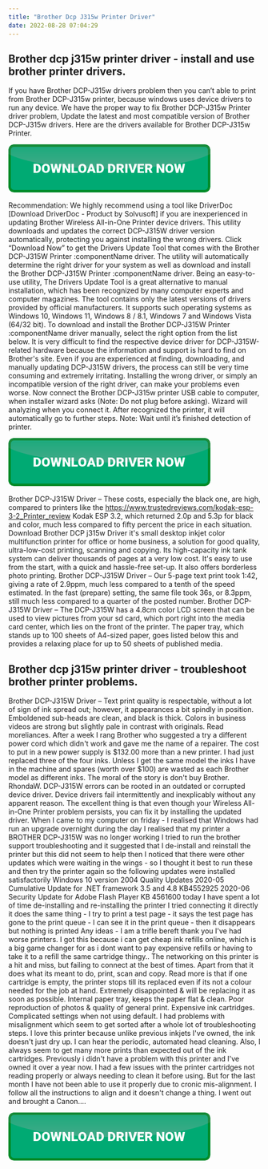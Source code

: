 ```yaml
---
title: "Brother Dcp J315w Printer Driver"
date: 2022-08-28 07:04:29
---
```


## Brother dcp j315w printer driver - install and use brother printer drivers.

If you have Brother DCP-J315w drivers problem then you can’t able to print from Brother DCP-J315w printer, because windows uses device drivers to run any device. We have the proper way to fix Brother DCP-J315w Printer driver problem, Update the latest and most compatible version of Brother DCP-J315w drivers. Here are the drivers available for Brother DCP-J315w Printer.

[![button](https://github.com/driverbay/driverbay.github.io/blob/main/dlbutton.png?raw=true)](https://printerpatch.com/download-printer-driver)


Recommendation: We highly recommend using a tool like DriverDoc [Download DriverDoc - Product by Solvusoft] if you are inexperienced in updating Brother Wireless All-in-One Printer device drivers. This utility downloads and updates the correct DCP-J315W driver version automatically, protecting you against installing the wrong drivers.
Click “Download Now” to get the Drivers Update Tool that comes with the Brother DCP-J315W Printer :componentName driver. The utility will automatically determine the right driver for your system as well as download and install the Brother DCP-J315W Printer :componentName driver. Being an easy-to-use utility, The Drivers Update Tool is a great alternative to manual installation, which has been recognized by many computer experts and computer magazines. The tool contains only the latest versions of drivers provided by official manufacturers. It supports such operating systems as Windows 10, Windows 11, Windows 8 / 8.1, Windows 7 and Windows Vista (64/32 bit). To download and install the Brother DCP-J315W Printer :componentName driver manually, select the right option from the list below.
It is very difficult to find the respective device driver for DCP-J315W-related hardware because the information and support is hard to find on Brother's site. Even if you are experienced at finding, downloading, and manually updating DCP-J315W drivers, the process can still be very time consuming and extremely irritating. Installing the wrong driver, or simply an incompatible version of the right driver, can make your problems even worse.
Now connect the Brother DCP-J315w printer USB cable to computer, when installer wizard asks (Note: Do not plug before asking). Wizard will analyzing when you connect it. After recognized the printer, it will automatically go to further steps. Note: Wait until it’s finished detection of printer.

[![button](https://github.com/driverbay/driverbay.github.io/blob/main/dlbutton.png?raw=true)](https://printerpatch.com/download-printer-driver)


Brother DCP-J315W Driver – These costs, especially the black one, are high, compared to printers like the https://www.trustedreviews.com/kodak-esp-3-2_Printer_review Kodak ESP 3.2, which returned 2.0p and 5.3p for black and color, much less compared to fifty percent the price in each situation.
Download Brother DCP j315w Driver it's small desktop inkjet color multifunction printer for office or home business, a solution for good quality, ultra-low-cost printing, scanning and copying. Its high-capacity ink tank system can deliver thousands of pages at a very low cost. It's easy to use from the start, with a quick and hassle-free set-up. It also offers borderless photo printing.
Brother DCP-J315W Driver – Our 5-page text print took 1:42, giving a rate of 2.9ppm, much less compared to a tenth of the speed estimated. In the fast (prepare) setting, the same file took 36s, or 8.3ppm, still much less compared to a quarter of the posted number.
Brother DCP-J315W Driver – The DCP-J315W has a 4.8cm color LCD screen that can be used to view pictures from your sd card, which port right into the media card center, which lies on the front of the printer. The paper tray, which stands up to 100 sheets of A4-sized paper, goes listed below this and provides a relaxing place for up to 50 sheets of published media.

## Brother dcp j315w printer driver - troubleshoot brother printer problems.

Brother DCP-J315W Driver – Text print quality is respectable, without a lot of sign of ink spread out; however, it appearances a bit spindly in position. Emboldened sub-heads are clean, and black is thick. Colors in business videos are strong but slightly pale in contrast with originals.
Read moreliances. After a week I rang Brother who suggested a try a different power cord which didn't work and gave me the name of a repairer. The cost to put in a new power supply is $132.00 more than a new printer. I had just replaced three of the four inks. Unless I get the same model the inks I have in the machine and spares (worth over $100) are wasted as each Brother model as different inks. The moral of the story is don't buy Brother. RhondaW.
DCP-J315W errors can be rooted in an outdated or corrupted device driver. Device drivers fail intermittently and inexplicably without any apparent reason. The excellent thing is that even though your Wireless All-in-One Printer problem persists, you can fix it by installing the updated driver.
When I came to my computer on friday - I realised that Windows had run an upgrade overnight during the day I realised that my printer a BROTHER DCP-J315W was no longer working I tried to run the brother support troubleshooting and it suggested that I de-install and reinstall the printer but this did not seem to help then I noticed that there were other updates which were waiting in the wings - so I thought it best to run these and then try the printer again so the following updates were installed satisfactorily
Windows 10 version 2004 Quality Updates 2020-05 Cumulative Update for .NET framework 3.5 and 4.8 KB4552925
2020-06 Security Update for Adobe Flash Player KB 4561600
today I have spent a lot of time de-installing and re-installing the printer I tried connecting it directly it does the same thing - I try to print a test page - it says the test page has gone to the print queue - I can see it in the print queue - then it disappears but nothing is printed Any ideas - I am a trifle bereft thank you
I've had worse printers. I got this because i can get cheap ink refills online, which is a big game changer for as i dont want to pay expensive refills or having to take it to a refill the same cartridge thingy.. The networking on this printer is a hit and miss, but failing to connect at the best of times. Apart from that it does what its meant to do, print, scan and copy.
Read more is that if one cartridge is empty, the printer stops till its replaced even if its not a colour needed for the job at hand. Extremely disappointed & will be replacing it as soon as possible.
Internal paper tray, keeps the paper flat & clean.
Poor reproduction of photos & quality of general print. Expensive ink cartridges. Complicated settings when not using default.
I had problems with misalignment which seem to get sorted after a whole lot of troubleshooting steps. I love this printer because unlike previous inkjets I've owned, the ink doesn't just dry up. I can hear the periodic, automated head cleaning. Also, I always seem to get many more prints than expected out of the ink cartridges.
Previously i didn't have a problem with this printer and I've owned it over a year now. I had a few issues with the printer cartridges not reading properly or always needing to clean it before using. But for the last month I have not been able to use it properly due to cronic mis-alignment. I follow all the instructions to align and it doesn't change a thing. I went out and brought a Canon....


[![button](https://github.com/driverbay/driverbay.github.io/blob/main/dlbutton.png?raw=true)](https://printerpatch.com/download-printer-driver)